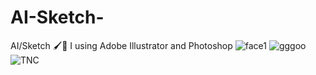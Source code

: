 # AI-Sketch-
AI/Sketch 🖌🎨
I using Adobe Illustrator and Photoshop
![face1](https://user-images.githubusercontent.com/74384259/138260008-c3381c31-4b65-4ea9-8632-3f9f261073e1.png)
![gggoo](https://user-images.githubusercontent.com/74384259/138260032-c49f7cc2-5ed1-4595-9f09-da3e6e5a668b.png)
![TNC](https://user-images.githubusercontent.com/74384259/138260094-91ff835e-54cf-4072-a13c-d496e6edf494.png)
